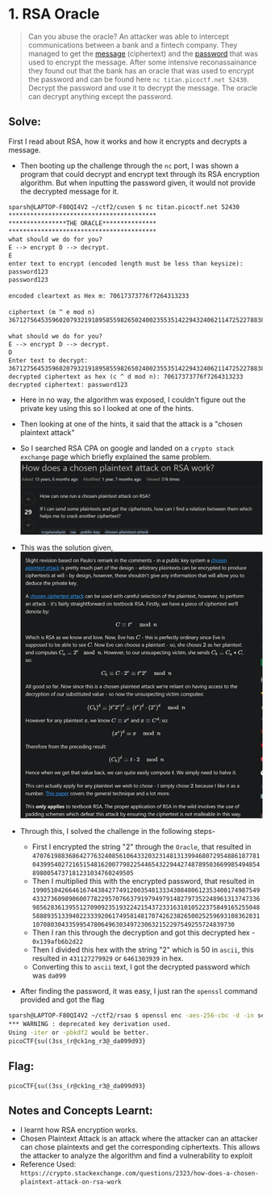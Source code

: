 # 1. RSA Oracle

>Can you abuse the oracle? An attacker was able to intercept communications between a bank and a fintech company. They managed to get the [message](https://artifacts.picoctf.net/c_titan/151/secret.enc) (ciphertext) and the [password](https://artifacts.picoctf.net/c_titan/151/password.enc) that was used to encrypt the message.
>After some intensive reconassainance they found out that the bank has an oracle that was used to encrypt the password and can be found here `nc titan.picoctf.net 52430`. Decrypt the password and use it to decrypt the message. The oracle can decrypt anything except the password.


## Solve: 

First I read about RSA, how it works and how it encrypts and decrypts a message.
- Then booting up the challenge through the `nc` port, I was shown a program that could decrypt and encrypt text through its RSA encryption algorithm. But when inputting the password given, it would not provide the decrypted message for it.
```
sparsh@LAPTOP-F80QI4V2 ~/ctf2/cusen $ nc titan.picoctf.net 52430
*****************************************
****************THE ORACLE***************
*****************************************
what should we do for you?
E --> encrypt D --> decrypt.
E
enter text to encrypt (encoded length must be less than keysize): password123
password123

encoded cleartext as Hex m: 70617373776f7264313233

ciphertext (m ^ e mod n) 3671275645359602079321918958559826502400235535142294324062114725227883806163370270675649450924937463525094676155610801615375868221054370485869798703144128

what should we do for you?
E --> encrypt D --> decrypt.
D
Enter text to decrypt: 3671275645359602079321918958559826502400235535142294324062114725227883806163370270675649450924937463525094676155610801615375868221054370485869798703144128
decrypted ciphertext as hex (c ^ d mod n): 70617373776f7264313233
decrypted ciphertext: password123
```
- Here in no way, the algorithm was exposed, I couldn't figure out the private key using this so I looked at one of the hints.

- Then looking at one of the hints, it said that the attack is a "chosen plaintext attack"

- So I searched RSA CPA on google and landed on a `crypto stack exchange` page which briefly explained the same problem.
![Ref1.png](images/Ref1.png)

- This was the solution given,
![Ref2.png](images/Ref2.png)

- Through this, I solved the challenge in the following steps-
	- First I encrypted the string "2" through the `Oracle`, that resulted in `4707619883686427763240856106433203231481313994680729548861877810439954027216515481620077982254465432294427487895036699854948548980054737181231034760249505`
	- Then I multiplied this with the encrypted password, that resulted in `19905104266461674438427749120035481333430848061235340017498754943327360989060077822957076637919794979148279735224896131374733698562836139551270909235193224215437233163101052237584916525504858889351339402233392061749581481707426238265002525969310836283110708030433599547806496303497230632152297549255724839730`
	- Then I ran this through the decryption and got this decrypted hex - `0x139afb6b2d22`
	- Then I divided this hex with the string "2" which is 50 in `ascii`, this resulted in `431127279929` or `6461303939` in hex.
	- Converting this to `ascii` text, I got the decrypted password which was `da099`
- After finding the password, it was easy, I just ran the `openssl` command provided and got the flag
```zsh
sparsh@LAPTOP-F80QI4V2 ~/ctf2/rsao $ openssl enc -aes-256-cbc -d -in secret.enc -k da099
*** WARNING : deprecated key derivation used.
Using -iter or -pbkdf2 would be better.
picoCTF{su((3ss_(r@ck1ng_r3@_da099d93}
```
## Flag:
```
picoCTF{su((3ss_(r@ck1ng_r3@_da099d93}
```
## Notes and Concepts Learnt:
- I learnt how RSA encryption works.
- Chosen Plaintext Attack is an attack where the attacker can an attacker can chose plaintexts and get the corresponding ciphertexts. This allows the attacker to analyze the algorithm and find a vulnerability to exploit
- Reference Used: `https://crypto.stackexchange.com/questions/2323/how-does-a-chosen-plaintext-attack-on-rsa-work`

